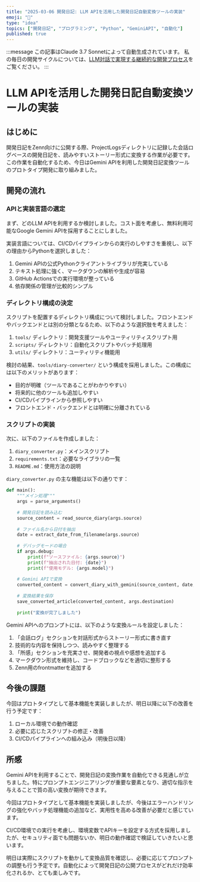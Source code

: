 ```yaml
---
title: "2025-03-06 開発日記: LLM APIを活用した開発日記自動変換ツールの実装"
emoji: "📝"
type: "idea"
topics: ["開発日記", "プログラミング", "Python", "GeminiAPI", "自動化"]
published: true
---
```


:::message
この記事はClaude 3.7 Sonnetによって自動生成されています。
私の毎日の開発サイクルについては、[LLM対話で実現する継続的な開発プロセス](https://zenn.dev/centervil/articles/2025-03-12-development-cycle-introduction)をご覧ください。
:::

# LLM APIを活用した開発日記自動変換ツールの実装

## はじめに

開発日記をZenn向けに公開する際、ProjectLogsディレクトリに記録した会話ログベースの開発日記を、読みやすいストーリー形式に変換する作業が必要です。この作業を自動化するため、今日はGemini APIを利用した開発日記変換ツールのプロトタイプ開発に取り組みました。

## 開発の流れ

### APIと実装言語の選定

まず、どのLLM APIを利用するか検討しました。コスト面を考慮し、無料利用可能なGoogle Gemini APIを採用することにしました。

実装言語については、CI/CDパイプラインからの実行のしやすさを重視し、以下の理由からPythonを選択しました：

1. Gemini APIの公式Pythonクライアントライブラリが充実している
2. テキスト処理に強く、マークダウンの解析や生成が容易
3. GitHub Actionsでの実行環境が整っている
4. 依存関係の管理が比較的シンプル

### ディレクトリ構成の決定

スクリプトを配置するディレクトリ構成について検討しました。フロントエンドやバックエンドとは別の分類となるため、以下のような選択肢を考えました：

1. `tools/` ディレクトリ：開発支援ツールやユーティリティスクリプト用
2. `scripts/` ディレクトリ：自動化スクリプトやバッチ処理用
3. `utils/` ディレクトリ：ユーティリティ機能用

検討の結果、`tools/diary-converter/` という構成を採用しました。この構成には以下のメリットがあります：

- 目的が明確（ツールであることがわかりやすい）
- 将来的に他のツールも追加しやすい
- CI/CDパイプラインから参照しやすい
- フロントエンド・バックエンドとは明確に分離されている

### スクリプトの実装

次に、以下のファイルを作成しました：

1. `diary_converter.py`：メインスクリプト
2. `requirements.txt`：必要なライブラリの一覧
3. `README.md`：使用方法の説明

`diary_converter.py` の主な機能は以下の通りです：

```python
def main():
    """メイン処理"""
    args = parse_arguments()
    
    # 開発日記を読み込む
    source_content = read_source_diary(args.source)
    
    # ファイル名から日付を抽出
    date = extract_date_from_filename(args.source)
    
    # デバッグモードの場合
    if args.debug:
        print(f"ソースファイル: {args.source}")
        print(f"抽出された日付: {date}")
        print(f"使用モデル: {args.model}")
    
    # Gemini APIで変換
    converted_content = convert_diary_with_gemini(source_content, date, args.model)
    
    # 変換結果を保存
    save_converted_article(converted_content, args.destination)
    
    print("変換が完了しました")
```

Gemini APIへのプロンプトには、以下のような変換ルールを設定しました：

1. 「会話ログ」セクションを対話形式からストーリー形式に書き直す
2. 技術的な内容を保持しつつ、読みやすく整理する
3. 「所感」セクションを充実させ、開発者の視点や感想を追加する
4. マークダウン形式を維持し、コードブロックなどを適切に整形する
5. Zenn用のfrontmatterを追加する

## 今後の課題

今回はプロトタイプとして基本機能を実装しましたが、明日以降に以下の改善を行う予定です：

1. ローカル環境での動作確認
2. 必要に応じたスクリプトの修正・改善
3. CI/CDパイプラインへの組み込み（明後日以降）

## 所感

Gemini APIを利用することで、開発日記の変換作業を自動化できる見通しが立ちました。特にプロンプトエンジニアリングが重要な要素となり、適切な指示を与えることで質の高い変換が期待できます。

今回はプロトタイプとして基本機能を実装しましたが、今後はエラーハンドリングの強化やバッチ処理機能の追加など、実用性を高める改善が必要だと感じています。

CI/CD環境での実行を考慮し、環境変数でAPIキーを設定する方式を採用しましたが、セキュリティ面でも問題ないか、明日の動作確認で検証していきたいと思います。

明日は実際にスクリプトを動かして変換品質を確認し、必要に応じてプロンプトの調整も行う予定です。自動化によって開発日記の公開プロセスがどれだけ効率化されるか、とても楽しみです。 